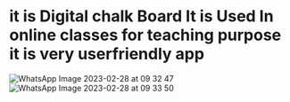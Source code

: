 # it is Digital chalk Board It is Used In online classes for teaching purpose it is very userfriendly app
![WhatsApp Image 2023-02-28 at 09 32 47](https://user-images.githubusercontent.com/61380857/221750880-09e6b759-7c2b-4aa2-b4cb-b3e3d292053f.jpeg)![WhatsApp Image 2023-02-28 at 09 33 50](https://user-images.githubusercontent.com/61380857/221750948-ba39753d-fab4-4133-b90a-0744a2f18ffa.jpeg)
